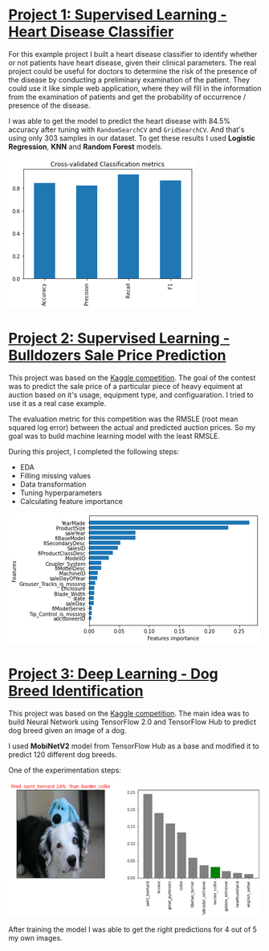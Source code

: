 # [Project 1: Supervised Learning - Heart Disease Classifier](https://github.com/dreeeamcatcher/heart_disease_classification)

For this example project I built a heart disease classifier to identify whether or not patients have heart disease, given their clinical parameters. The real project could be useful for doctors to determine the risk of the presence of the disease by conducting a preliminary examination of the patient. They could use it like simple web application, where they will fill in the information from the examination of patients and get the probability of occurrence / presence of the disease.

I was able to get the model to predict the heart disease with 84.5% accuracy after tuning with `RandomSearchCV` and `GridSearchCV`. And that's using only 303 samples in our dataset. To get these results I used **Logistic Regression**, **KNN** and **Random Forest** models.

![cv_scores](/images/cv_scores.png)



# [Project 2: Supervised Learning - Bulldozers Sale Price Prediction](https://github.com/dreeeamcatcher/bulldozers_price_prediction)

This project was based on the [Kaggle competition](https://www.kaggle.com/c/bluebook-for-bulldozers/overview). The goal of the contest was to predict the sale price of a particular piece of heavy equiment at auction based on it's usage, equipment type, and configuaration. I tried to use it as a real case example. 

The evaluation metric for this competition was the RMSLE (root mean squared log error) between the actual and predicted auction prices. So my goal was to build machine learning model with the least RMSLE.

During this project, I completed the following steps: 
* EDA
* Filling missing values
* Data transformation
* Tuning hyperparameters
* Calculating feature importance

![features_importance](/images/feature_importance.png)



# [Project 3: Deep Learning - Dog Breed Identification](https://github.com/dreeeamcatcher/dog_breed_identification)

This project was based on the [Kaggle competition](https://www.kaggle.com/c/dog-breed-identification). The main idea was to build Neural Network using TensorFlow 2.0 and TensorFlow Hub to predict dog breed given an image of a dog.

I used **MobiNetV2** model from TensorFlow Hub as a base and modified it to predict 120 different dog breeds.

One of the experimentation steps:

![experimental_prediction](/images/border_collie.png)

After training the model I was able to get the right predictions for 4 out of 5 my own images.
